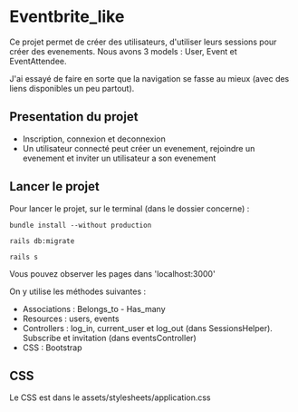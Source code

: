 # Eventbrite_like

Ce projet permet de créer des utilisateurs, d'utiliser leurs sessions pour créer des evenements.
Nous avons 3 models : User, Event et EventAttendee.

J'ai essayé de faire en sorte que la navigation se fasse au mieux (avec des liens disponibles un peu partout).

## Presentation du projet
* Inscription, connexion et deconnexion
* Un utilisateur connecté peut créer un evenement, rejoindre un evenement et inviter un utilisateur a son evenement

## Lancer le projet
Pour lancer le projet, sur le terminal (dans le dossier concerne) :
```
bundle install --without production
```

```
rails db:migrate
```

```
rails s
```

Vous pouvez observer les pages dans 'localhost:3000'

On y utilise les méthodes suivantes :

* Associations : Belongs_to - Has_many
* Resources : users, events
* Controllers : log_in, current_user et log_out (dans SessionsHelper). Subscribe et invitation (dans eventsController)
* CSS : Bootstrap

## CSS
Le CSS est dans le assets/stylesheets/application.css
